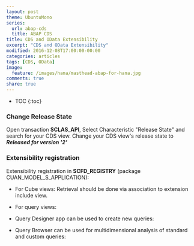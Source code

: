```yaml
---
layout: post
theme: UbuntuMono
series:
  url: abap-cds
  title: ABAP CDS
title: CDS and OData Extensibility
excerpt: "CDS and OData Extensibility"
modified: 2016-12-08T17:00:00-00:00
categories: articles
tags: [CDS, OData]
image:
  feature: /images/hana/masthead-abap-for-hana.jpg
comments: true
share: true
---
```


* TOC
{:toc}

### Change Release State
Open transaction **SCLAS_API**, Select Characteristic "Release State" and search for your CDS view. Change your CDS view's release state to **_Released for version '2'_**

### Extensibility registration
Extensibility registration in **SCFD_REGISTRY** (package CUAN_MODEL_S_APPLICATION):

* For Cube views: Retrieval should be done via association to extension include view.

* For query views:

* Query Designer app can be used to create new queries:

* Query Browser can be used for multidimensional analysis of standard and custom queries:
